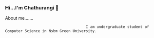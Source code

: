 ###                                                          Hi...I'm Chathurangi 👋
About me.......



                                         I am undergraduate student of Computer Science in Nsbm Green University.
                                         
                                         
<!--
- 🌱 I’m currently learning Java, Web Development. 
- 👯 I’m looking to collaborate on ...
- 🤔 I’m looking for help with ...
- 💬 Ask me about ...
- 📫 How to reach me: ...
- 😄 Pronouns: ... 
- ⚡ Fun fact: ...
-->
